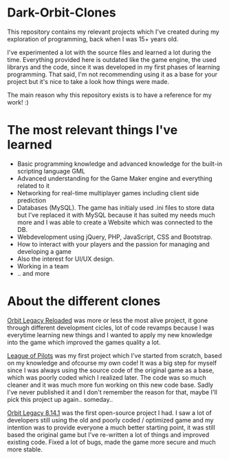 # Dark-Orbit-Clones
This repository contains my relevant projects which I've created during my exploration of programming, back when I was 15+ years old.

I've experimented a lot with the source files and learned a lot during the time. Everything provided here is outdated like the game engine, the used librarys and the code, since it was developed in my first phases of learning programming. That said, I'm not recommending using it as a base for your project but it's nice to take a look how things were made.

The main reason why this repository exists is to have a reference for my work! :)

# The most relevant things I've learned
* Basic programming knowledge and advanced knowledge for the built-in scripting language GML
* Advanced understanding for the Game Maker engine and everything related to it
* Networking for real-time multiplayer games including client side prediction
* Databases (MySQL). The game has initialy used .ini files to store data but I've replaced it with MySQL because it has suited my needs much more and I was able to create a Website which was connected to the DB.
* Webdevelopment using jQuery, PHP, JavaScript, CSS and Bootstrap.
* How to interact with your players and the passion for managing and developing a game
* Also the interest for UI/UX design.
* Working in a team
* .. and more


# About the different clones

[Orbit Legacy Reloaded](https://github.com/ignaskavaliauskas/Dark-Orbit-Clones/tree/master/Orbit%20Legacy%20Reloaded) was more or less the most alive project, it gone through different development cicles, lot of code revamps because I was everytime learning new things and I wanted to apply my new knowledge into the game which improved the games quality a lot. 


[League of Pilots](https://github.com/ignaskavaliauskas/Dark-Orbit-Clones/tree/master/League%20of%20Pilots) was my first project which I've started from scratch, based on my knowledge and ofcourse my own code! It was a big step for myself since I was always using the source code of the original game as a base, which was poorly coded which I realized later. The code was so much cleaner and it was much more fun working on this new code base. Sadly I've never published it and I don't remember the reason for that, maybe I'll pick this project up again.. someday..

[Orbit Legacy 8.14.1](https://github.com/ignaskavaliauskas/Dark-Orbit-Clones/tree/master/Orbit%20Legacy%208.14.1) was the first open-source project I had. I saw a lot of developers still using the old and poorly coded / optimized game and my intention was to provide everyone a much better starting point, it was still based the original game but I've re-written a lot of things and improved existing code. Fixed a lot of bugs, made the game more secure and much more stable.
